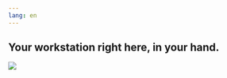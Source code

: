 ```yaml
---
lang: en
---
```





<h2>Your workstation right here, in your hand.</h2>

<img src="Images/earth.png" />




